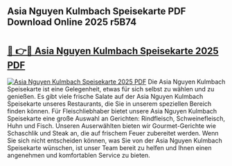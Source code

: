 ## Asia Nguyen Kulmbach Speisekarte PDF Download Online 2025 r5B74

# <h2><a href="http://gcbchok.nevu.top/?p=Asia+Nguyen+Kulmbach+Speisekarte">🔗 👉🔴 Asia Nguyen Kulmbach Speisekarte 2025 PDF</a></h2>

[![Asia Nguyen Kulmbach Speisekarte 2025 PDF](https://i.imgur.com/dBaPXMq.png)](http://gcbchok.nevu.top/?p=Asia+Nguyen+Kulmbach+Speisekarte)
Die Asia Nguyen Kulmbach Speisekarte ist eine Gelegenheit, etwas für sich selbst zu wählen und zu genießen. Es gibt viele frische Salate auf der Asia Nguyen Kulmbach Speisekarte unseres Restaurants, die Sie in unserem speziellen Bereich finden können. Für Fleischliebhaber bietet unsere Asia Nguyen Kulmbach Speisekarte eine große Auswahl an Gerichten: Rindfleisch, Schweinefleisch, Huhn und Fisch. Unseren Auserwählten bieten wir Gourmet-Gerichte wie Schaschlik und Steak an, die auf frischem Feuer zubereitet werden. Wenn Sie sich nicht entscheiden können, was Sie von der Asia Nguyen Kulmbach Speisekarte wünschen, ist unser Team bereit zu helfen und Ihnen einen angenehmen und komfortablen Service zu bieten.
